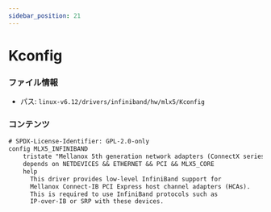 ```yaml
---
sidebar_position: 21
---
```

# Kconfig

### ファイル情報

- パス: `linux-v6.12/drivers/infiniband/hw/mlx5/Kconfig`

### コンテンツ

```txt
# SPDX-License-Identifier: GPL-2.0-only
config MLX5_INFINIBAND
	tristate "Mellanox 5th generation network adapters (ConnectX series) support"
	depends on NETDEVICES && ETHERNET && PCI && MLX5_CORE
	help
	  This driver provides low-level InfiniBand support for
	  Mellanox Connect-IB PCI Express host channel adapters (HCAs).
	  This is required to use InfiniBand protocols such as
	  IP-over-IB or SRP with these devices.

```
